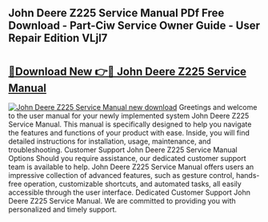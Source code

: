 ## John Deere Z225 Service Manual PDf Free Download - Part-Ciw Service Owner Guide - User Repair Edition VLjl7

# <h2><a href="http://bc44101.oget.top/?id=John+Deere+Z225+Service+Manual">🔗Download New 👉🔴 John Deere Z225 Service Manual</a></h2>

[![John Deere Z225 Service Manual new download](https://i.imgur.com/5g1atiW.png)](http://bc44101.oget.top/?id=John+Deere+Z225+Service+Manual)
Greetings and welcome to the user manual for your newly implemented system John Deere Z225 Service Manual. This manual is specifically designed to help you navigate the features and functions of your product with ease. Inside, you will find detailed instructions for installation, usage, maintenance, and troubleshooting. Customer Support John Deere Z225 Service Manual Options Should you require assistance, our dedicated customer support team is available to help. John Deere Z225 Service Manual offers users an impressive collection of advanced features, such as gesture control, hands-free operation, customizable shortcuts, and automated tasks, all easily accessible through the user interface. Dedicated Customer Support John Deere Z225 Service Manual. We are committed to providing you with personalized and timely support.
